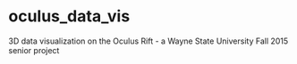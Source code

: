 # oculus_data_vis
3D data visualization on the Oculus Rift - a Wayne State University Fall 2015 senior project
